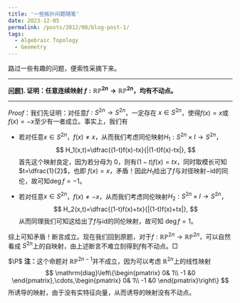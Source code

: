 ```yaml
---
title: '一些拓扑问题随笔'
date: 2023-12-05
permalink: /posts/2012/08/blog-post-1/
tags:
  - Algebraic Topology
  - Geometry
---
```


路过一些有趣的问题，便索性采摘下来。

***


**<u>问题1</u>.  证明：任意连续映射 $f:\mathbb{RP}^{2n}\to\mathbb{RP}^{2n}$，均有不动点。**

***

*Proof*：我们先证明：对任意$f:S^{2n}\to S^{2n}$，一定存在 $x\in S^{2n}$，使得$f(x)=x$或$f(x)=-x$至少有一者成立。事实上，我们有

- 若对任意$x\in S^{2n}$，$f(x)\ne x$，从而我们考虑同伦映射$H_1:S^{2n}\times I\to S^{2n}$​，
  $$
  H_1(x,t)=\dfrac{(1-t)f(x)-tx}{|(1-t)f(x)-tx|},
  $$
  首先这个映射良定，因为若分母为 $0$，则有$(1-t)f(x)=tx$，同时取模长可知$t=\dfrac{1}{2}$，也即 $f(x)=x$，矛盾！因此$H_1$给出了$f$与对径映射$-\mathrm{id}$的同伦，故可知$\deg f=-1$。

- 若对任意$x\in S^{2n}$，$f(x)\ne -x$，从而我们考虑同伦映射$H_2:S^{2n}\times I\to S^{2n}$​，
  $$
  H_2(x,t)=\dfrac{(1-t)f(x)+tx}{|(1-t)f(x)+tx|},
  $$
  从而同理我们可知这给出了$f$与$\mathrm{id}$的同伦映射，故可知 $\deg f=1$。

综上可知矛盾！断言成立。现在我们回到原题，对于$f:\mathbb{RP}^{2n}\to\mathbb{RP}^{2n}$，可以自然看成 $S^{2n}$上的自映射，由上述断言不难立刻得到$f$有不动点。$\Box$

$\P$ $\textbf{注：}$这个命题对 $\mathbb{RP}^{2n-1}$并不成立，因为可以考虑 $\mathbb{R}^{2n}$​上的线性映射
$$
\mathrm{diag}\left\{\begin{pmatrix}
  0& 1\\
 -1 &0
\end{pmatrix},\cdots,\begin{pmatrix}
  0& 1\\
 -1 &0
\end{pmatrix}\right\}
$$
所诱导的映射，由于没有实特征向量，从而诱导的映射没有不动点。

